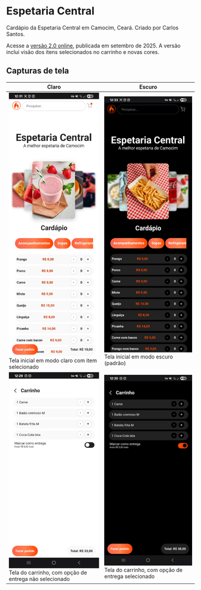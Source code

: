 # Espetaria Central

Cardápio da Espetaria Central em Camocim, Ceará. Criado por Carlos Santos.

Acesse a <a href="https://espetariacentral.site/">versão 2.0 online</a>, publicada em setembro de 2025. A versão inclui visão dos itens selecionados no carrinho e novas cores.

## Capturas de tela
| Claro| Escuro|
|------|-------|
|<img src="telas/inicio-claro.jpg" width="400">Tela inicial em modo claro com item selecionado|<img src="telas/inicio-escuro.jpg" width="400">Tela inicial em modo escuro (padrão)|
|<img src="telas/carrinho-claro.jpg" width="400">Tela do carrinho, com opção de entrega não selecionado|<img src="telas/carrinho-escuro.jpg" width="400">Tela do carrinho, com opção de entrega selecionado|
